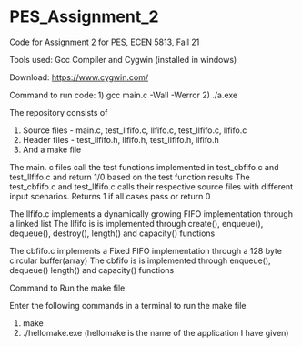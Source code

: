 # PES_Assignment_2
Code for Assignment 2 for PES, ECEN 5813, Fall 21 

Tools used: Gcc Compiler and Cygwin (installed in windows) 

Download: https://www.cygwin.com/ 

Command to run code: 1) gcc main.c -Wall -Werror 2) ./a.exe

The repository consists of 
1) Source files - main.c, test_llfifo.c, llfifo.c, test_llfifo.c, llfifo.c
2) Header files - test_llfifo.h, llfifo.h, test_llfifo.h, llfifo.h
3) And a make file

The main. c files call the test functions implemented in test_cbfifo.c and test_llfifo.c and return 1/0 based on the test function results
The test_cbfifo.c and test_llfifo.c calls their respective source files with different input scenarios. Returns 1 if all cases pass or return 0

The llfifo.c implements a dynamically growing FIFO implementation through a linked list
The llfifo is is implemented through create(), enqueue(), dequeue(), destroy(), length() and capacity() functions

The cbfifo.c implements a Fixed FIFO implementation through a 128 byte circular buffer(array)
The cbfifo is is implemented through enqueue(), dequeue() length() and capacity() functions

Command to Run the make file 

Enter the following commands in a terminal to run the make file
1) make 
2) ./hellomake.exe (hellomake is the name of the application I have given)
